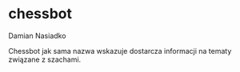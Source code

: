 # chessbot
Damian Nasiadko

Chessbot jak sama nazwa wskazuje dostarcza informacji na tematy związane z szachami.
